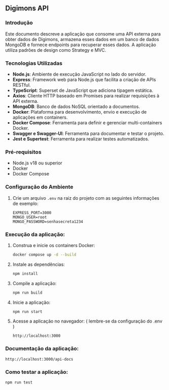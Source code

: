 ## Digimons API

### Introdução

Este documento descreve a aplicação que consome uma API externa para obter dados de Digimons, armazena esses dados em um banco de dados MongoDB e fornece endpoints para recuperar esses dados. A aplicação utiliza padrões de design como Strategy e MVC.

### Tecnologias Utilizadas

- **Node.js**: Ambiente de execução JavaScript no lado do servidor.
- **Express**: Framework web para Node.js que facilita a criação de APIs RESTful.
- **TypeScript**: Superset de JavaScript que adiciona tipagem estática.
- **Axios**: Cliente HTTP baseado em Promises para realizar requisições à API externa.
- **MongoDB**: Banco de dados NoSQL orientado a documentos.
- **Docker**: Plataforma para desenvolvimento, envio e execução de aplicações em containers.
- **Docker Compose**: Ferramenta para definir e gerenciar multi-containers Docker.
- **Swagger e Swagger-UI**: Ferramenta para documentar e testar o projeto.
- **Jest e Supertest**: Ferramenta para realizar testes automatizados.

### Pré-requisitos

- Node.js v18 ou superior
- Docker
- Docker Compose

### Configuração do Ambiente

1. Crie um arquivo `.env` na raiz do projeto com as seguintes informações de exemplo:

   ```env
   EXPRESS_PORT=3000
   MONGO_USER=root
   MONGO_PASSWORD=senhasecreta1234
   ```

### Execução da aplicação:

1. Construa e inicie os containers Docker:

   ```bash
   docker compose up -d --build
   ```
2. Instale as dependências:

   ```bash
   npm install
   ```

3. Compile a aplicação:

   ```bash
   npm run build
   ```

4. Inicie a aplicação:

   ```bash
   npm run start
   ```

5. Acesse a aplicação no navegador: ( lembre-se da configuração do .env )

   ```
   http://localhost:3000
   ```

### Documentação da aplicação:

   ```
   http://localhost:3000/api-docs
   ```

### Como testar a aplicação:

   ```bash
   npm run test
   ```